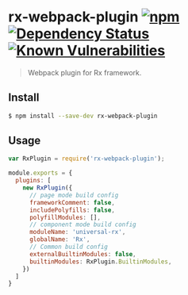 # rx-webpack-plugin [![npm](https://img.shields.io/npm/v/rx-webpack-plugin.svg)](https://www.npmjs.com/package/rx-webpack-plugin) [![Dependency Status](https://david-dm.org/alibaba/rx.svg?path=packages/rx-webpack-plugin)](https://david-dm.org/alibaba/rx.svg?path=packages/rx-webpack-plugin) [![Known Vulnerabilities](https://snyk.io/test/npm/rx-webpack-plugin/badge.svg)](https://snyk.io/test/npm/rx-webpack-plugin)

> Webpack plugin for Rx framework.

## Install

```sh
$ npm install --save-dev rx-webpack-plugin
```

## Usage

```javascript
var RxPlugin = require('rx-webpack-plugin');

module.exports = {
  plugins: [
    new RxPlugin({
      // page mode build config
      frameworkComment: false,
      includePolyfills: false,
      polyfillModules: [],
      // component mode build config
      moduleName: 'universal-rx',
      globalName: 'Rx',
      // Common build config
      externalBuiltinModules: false,
      builtinModules: RxPlugin.BuiltinModules,
    })
  ]
}
```
